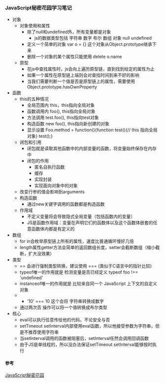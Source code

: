 ### JavaScript秘密花园学习笔记

+ 对象
	+ 对象使用和属性
		+ 除了null和undefined外，所有变量都是对象
			+ js的数据类型包括 字符串 数字 布尔 数组 对象 null undefined
		+ 定义一个简单的对象 var o = {}  这个对象从Object.prototype继承下来
		+ 删除一个对象的某个属性只能使用 delete o.name
	+ 原型
		+ 在js中查找属性时，js会向上遍历原型链，直到找到给定的属性为止
		+ 如果一个属性在原型链上端则会对查找时间到来不好的影响
		+ 当我们需要判断一个值是否是原型链上的属性，需要使用Object.prototype.hasOwnProperty
+ 函数
	+ this的五种情况
		+ 全局范围内 this，this指向全局对象
		+ 函数调用内 foo(), this指向全局对象
		+ 方法调用 test.foo(), this指向test对象
		+ 构造函数 new foo(), this指向新创建的对象
		+ 显示设置 Foo.method = function(){function test(){// this 指向全局对象} test();}
	+ 闭包和引用
		+ 闭包就是读取其他函数中的内部变量的函数，将变量始终保存在内存中
		+ 闭包的作用
			+ 匿名自执行函数
			+ 缓存
			+ 实现封装
			+ 实现面向对象中的对象
	+ 改变行参的值会影响到arguments
	+ 构造函数
		+ 通过new关键字调用的函数都是构造函数
	+ 作用域
		+ 不定义变量将会导致隐式全局变量（包括函数内的变量）
		+ JS是函数作用域：变量在声明它们的函数体以及这个函数体嵌套的任意函数体内都是有定义的
+ 数组
	+ for in会枚举原型链上所有的属性，速度比普通循环慢好几倍
	+ length属性getter方法会简单的返回数组长度，setter会截断数组（缩小截断，扩大没效果）
+ 类型
	+ == 会进行强制类型转换，建议使用 === (类似于C语言中的指针比较)
	+ typeof唯一的作用就是 检测变量是否已经定义 typeof foo !== 'undefined'
	+ instanceof唯一的作用就是 比较来自同一个 JavaScript 上下文的自定义对象
	+  + '10' === 10 这个会将 字符串转换成数字
	+ 通过两次否 操作可以将一个值转换成布尔类型
+ 核心
	+ eval可以执行任意传给他的代码，不论安全与否
	+ setTimeout setInterval内部使用eval函数，所以他接受参数为字符串，但是不推荐使用字符串
	+ 当setInterval调用的函数被阻塞后，setInterval任然会调用回调函数
	+ 由于JS是单线程的，所以没办法保证setTimeout setInterval能够按时执行

#### 参考
[JavaScript秘密花园](http://bonsaiden.github.io/JavaScript-Garden/zh/#object)